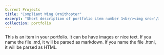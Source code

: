 ```yaml
---
Current Projects
title: "Compliant Wing Ornithopter"
excerpt: "Short description of portfolio item number 1<br/><img src='/images/300*500.png'>"
collection: portfolio
---
```


This is an item in your portfolio. It can be have images or nice text. If you name the file .md, it will be parsed as markdown. If you name the file .html, it will be parsed as HTML. 
